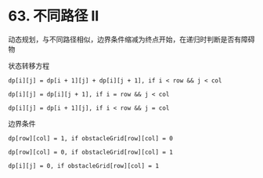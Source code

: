# 63. 不同路径 II

动态规划，与不同路径相似，边界条件缩减为终点开始，在递归时判断是否有障碍物

状态转移方程

`dp[i][j] = dp[i + 1][j] + dp[i][j + 1], if i < row && j < col `

`dp[i][j] = dp[i][j + 1], if i = row && j < col `

`dp[i][j] = dp[i + 1][j], if i < row && j = col `

边界条件

`dp[row][col] = 1, if obstacleGrid[row][col] = 0`

`dp[row][col] = 0, if obstacleGrid[row][col] = 1`

`dp[i][j] = 0, if obstacleGrid[row][col] = 1 `
